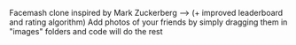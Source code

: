 Facemash clone inspired by Mark Zuckerberg --> (+ improved leaderboard and rating algorithm)
Add photos of your friends by simply dragging them in "images" folders and code will do the rest
